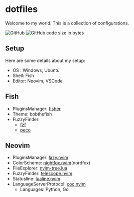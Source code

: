 # dotfiles

Welcome to my world. This is a collection of configurations.

![GitHub](https://img.shields.io/github/license/kissy24/dotfiles)
![GitHub code size in bytes](https://img.shields.io/github/languages/code-size/kissy24/dotfiles)

## Setup

Here are some details about my setup:

- OS : Windows, Ubuntu
- Shell: Fish
- Editor: Neovim, VSCode

## Fish

- PluginsManager: [fisher](https://github.com/jorgebucaran/fisher)
- Theme: bobthefish
- FuzzyFinder:
  - [fzf](https://github.com/jethrokuan/fzf)
  - [peco](https://github.com/oh-my-fish/plugin-peco)

## Neovim

- PluginsManager: [lazy.nvim](https://github.com/folke/lazy.nvim)
- ColorScheme: [nightfox.nvim](https://github.com/EdenEast/nightfox.nvim)(nordfox)
- FileExplorer: [nvim-tree.lua](https://github.com/yutkat/dotfiles/blob/main/.config/nvim/lua/rc/option.lua)
- FuzzyFinder: [telescope.nvim](https://github.com/nvim-telescope/telescope.nvim)
- Statusline: [lualine.nvim](https://github.com/nvim-lualine/lualine.nvim)
- LanguageServerProtocol: [coc.nvim](https://github.com/neoclide/coc.nvim)
  - Languages: Python, Go

